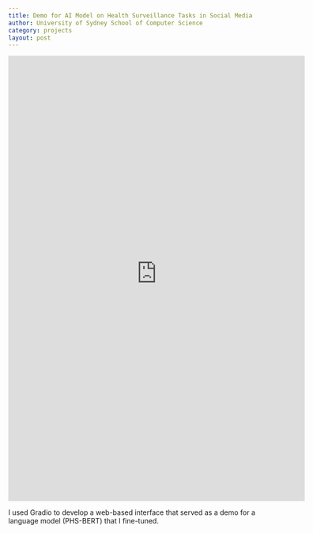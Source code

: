 ```yaml
---
title: Demo for AI Model on Health Surveillance Tasks in Social Media
author: University of Sydney School of Computer Science
category: projects
layout: post
---
```


<iframe
	src="https://publichealthsurveillance-phs-bert.hf.space"
	frameborder="0"
	width="600"
	height="900"
></iframe>

I used Gradio to develop a web-based interface that served as a demo for a language model (PHS-BERT) that I fine-tuned.
